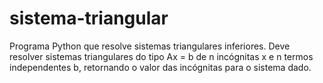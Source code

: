 # sistema-triangular
Programa Python que resolve sistemas triangulares inferiores.
Deve resolver sistemas triangulares do tipo Ax = b de n incógnitas x e n termos independentes b, retornando o valor das incógnitas para o sistema dado.
